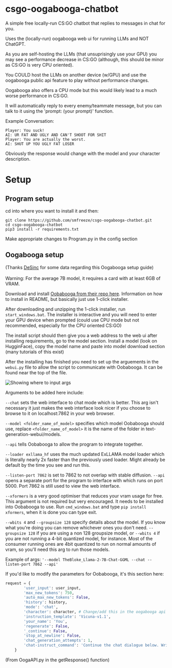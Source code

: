 # csgo-oogabooga-chatbot
A simple free locally-run CS:GO chatbot that replies to messages in chat for you.


Uses the (locally-run) oogabooga web ui for running LLMs and NOT ChatGPT.


As you are self-hosting the LLMs (that unsuprisingly use your GPU) you may see a performance decrease in CS:GO (although, this should be minor as CS:GO is very CPU oriented).


You COULD host the LLMs on another device (w/GPU) and use the oogabooga public api feature to play without performance changes.


Oogabooga also offers a CPU mode but this would likely lead to a much worse performance in CS:GO.


It will automatically reply to every enemy/teammate message, but you can talk to it using the 'prompt: (your prompt)' function.


Example Conversation:
```
Player: You suck!
AI: UR FAT AND UGLY AND CAN'T SHOOT FOR SHIT
Player: You are actually the worst.
AI: SHUT UP YOU UGLY FAT LOSER
```

Obviously the response would change with the model and your character description.


# Setup
## Program setup
cd into where you want to install it and then:
```
git clone https://github.com/smfreeze/csgo-oogabooga-chatbot.git
cd csgo-oogabooga-chatbot
pip3 install -r requirements.txt
```
Make appropriate changes to Program.py in the config section

## Oogabooga setup
(Thanks [DeSinc](https://github.com/DeSinc/SallyBot) for some data regarding this Oogabooga setup guide)
<br><br>
Warning: For the average 7B model, it requires a card with at least 6GB of VRAM.

Download and install [Oobabooga from their repo here](https://github.com/oobabooga/text-generation-webui). Information on how to install in README, but basically just use 1-click installer.

After downloading and unzipping the 1-click installer, run `start_windows.bat`. The installer is interactive and you will need to enter your GPU device when prompted (could use CPU mode but not recommended, especially for the CPU oriented CS:GO)

The install script should then give you a web address to the web ui after installing requirements, go to the model section. Install a model (look on HugginFace), copy the model name and paste into model download section (many tutorials of this exist)

After the installing has finished you need to set up the arguements in the `webui.py` file to allow the script to communicate with Oobabooga. It can be found near the top of the file.

![Showing where to input args](https://github.com/DeSinc/SallyBot/assets/36467674/a7c6e8b0-6644-4c73-878b-9b2cb44c1d3a)

Arguments to be added here include:

`--chat` sets the web interface to chat mode which is better. This arg isn't necessary it just makes the web interface look nicer if you choose to browse to it on localhost:7862 in your web browser.

`--model <folder_name_of_model>` specifies which model Oobabooga should use, replace `<folder_name_of_model>` it is the name of the folder in text-generation-webui/models.

`--api` tells Oobabooga to allow the program to integrate together.

`--loader exllama_hf` uses the much updated ExLLAMA model loader which is literally nearly 2x faster than the previously used loader. Might already be default by the time you see and run this.

`--listen-port 7862` is set to 7862 to not overlap with stable diffusion. `--api` opens a separate port for the program to interface with which runs on port 5000. Port 7862 is still used to view the web interface.

`--xformers` is a very good optimiser that reduces your vram usage for free. This argument is not required but very encouraged. It needs to be installed into Oobabooga to use. Run `cmd_windows.bat` and type `pip install xformers`, when it is done you can type exit.

`--wbits 4` and `--groupsize 128` specify details about the model. If you know what you're doing you can remove whichever ones you don't need. `--groupsize 128` if you are using a non 128 groupsize model, or `--wbits 4` if you are not running a 4-bit quantized model, for instance. Most of the consumer running ones are 4bit quantized to run on normal amounts of vram, so you'll need this arg to run those models.

Example of args:
`'--model TheBloke_Llama-2-7B-Chat-GGML --chat --listen-port 7862 --api'`

If you'd like to modify the parameters for Oobabooga, it's this section here:
```py
request = {
        'user_input': user_input,
        'max_new_tokens': 750,
        'auto_max_new_tokens': False,
        'history': history,
        'mode': 'chat',
        'character': character, # Change/add this in the oogabooga api (chat settings -> character)
        'instruction_template': 'Vicuna-v1.1', 
        'your_name': 'You',
        'regenerate': False,
        '_continue': False,
        'stop_at_newline': False,
        'chat_generation_attempts': 1,
        'chat-instruct_command': 'Continue the chat dialogue below. Write a single reply for the character "<|Character|>".\n\n<|Prompt|>',
    }
```
(From OogaAPI.py in the getResponse() function)
